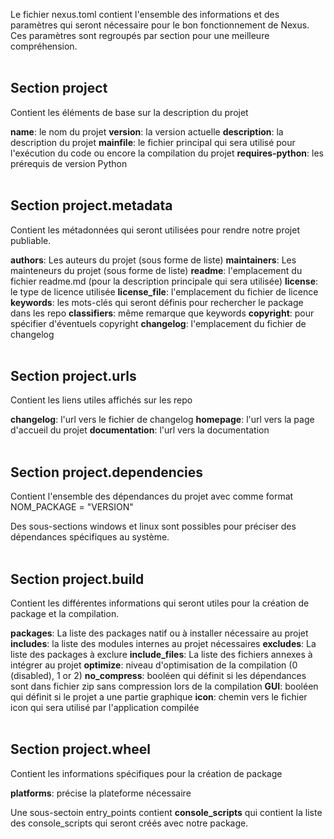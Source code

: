 Le fichier nexus.toml contient l'ensemble des informations et des paramètres qui seront nécessaire pour le bon fonctionnement de Nexus.
Ces paramètres sont regroupés par section pour une meilleure compréhension.
<br><br>
## Section project

Contient les éléments de base sur la description du projet

**name**: le nom du projet
**version**: la version actuelle
**description**: la description du projet
**mainfile**: le fichier principal qui sera utilisé pour l'exécution du code ou encore la compilation du projet
**requires-python**: les prérequis de version Python
<br><br>
## Section project.metadata

Contient les métadonnées qui seront utilisées pour rendre notre projet publiable.

**authors**: Les auteurs du projet (sous forme de liste)
**maintainers**: Les mainteneurs du projet (sous forme de liste)
**readme**: l'emplacement du fichier readme.md (pour la description principale qui sera utilisée)
**license**: le type de licence utilisée
**license_file**: l'emplacement du fichier de licence
**keywords**: les mots-clés qui seront définis pour rechercher le package dans les repo
**classifiers**: même remarque que keywords
**copyright**: pour spécifier d'éventuels copyright
**changelog**: l'emplacement du fichier de changelog
<br><br>
## Section project.urls

Contient les liens utiles affichés sur les repo

**changelog**: l'url vers le fichier de changelog
**homepage**: l'url vers la page d'accueil du projet
**documentation**: l'url vers la documentation
<br><br>
## Section project.dependencies

Contient l'ensemble des dépendances du projet avec comme format 
NOM_PACKAGE = "VERSION"

Des sous-sections windows et linux sont possibles pour préciser des dépendances spécifiques au système.
<br><br>
## Section project.build

Contient les différentes informations qui seront utiles pour la création de package et la compilation.

**packages**: La liste des packages natif ou à installer nécessaire au projet
**includes**: la liste des modules internes au projet nécessaires
**excludes**: La liste des packages à exclure 
**include_files**: La liste des fichiers annexes à intégrer au projet
**optimize**: niveau d'optimisation de la compilation (0 (disabled), 1 or 2)
**no_compress**: booléen qui définit si les dépendances sont dans fichier zip sans compression lors de la compilation
**GUI**: booléen qui définit si le projet a une partie graphique
**icon**: chemin vers le fichier icon qui sera utilisé par l'application compilée
<br><br>
## Section project.wheel

Contient les informations spécifiques pour la création de package

**platforms**: précise la plateforme nécessaire

Une sous-sectoin entry_points contient **console_scripts** qui contient la liste des console_scripts qui seront créés avec notre package.

